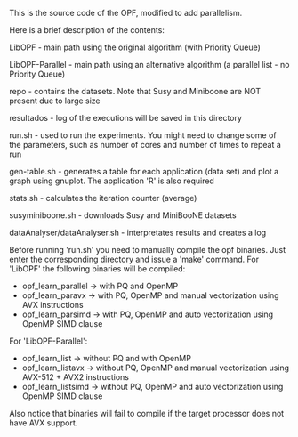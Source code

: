 This is the source code of the OPF, modified to add parallelism.

Here is a brief description of the contents:

LibOPF - main path using the original algorithm (with Priority Queue)

LibOPF-Parallel - main path using an alternative algorithm (a parallel list - 
                  no Priority Queue)
                  
repo - contains the datasets. Note that Susy and Miniboone are NOT present due 
        to large size

resultados - log of the executions will be saved in this directory

run.sh - used to run the experiments. You might need to change some of the 
         parameters, such as number of cores and number of times to repeat a run
         
gen-table.sh - generates a table for each application (data set) and plot a 
         graph using gnuplot. The application 'R' is also required
         
stats.sh - calculates the iteration counter (average)

susyminiboone.sh - downloads Susy and MiniBooNE datasets

dataAnalyser/dataAnalyser.sh - interpretates results and creates a log

Before running 'run.sh' you need to manually compile the opf binaries. Just 
enter the corresponding directory and issue a 'make' command. For 'LibOPF' the 
following binaries will be compiled:
  - opf_learn_parallel  -> with PQ and OpenMP
  - opf_learn_paravx   -> with PQ, OpenMP and manual vectorization using AVX instructions
  - opf_learn_parsimd -> with PQ, OpenMP and auto vectorization using OpenMP SIMD clause
  
For 'LibOPF-Parallel':
  - opf_learn_list     -> without PQ and with OpenMP
  - opf_learn_listavx  -> without PQ, OpenMP and manual vectorization using AVX-512 + AVX2 instructions
  - opf_learn_listsimd -> without PQ, OpenMP and auto vectorization using OpenMP SIMD clause


Also notice that binaries will fail to compile if the target processor
does not have AVX support. 

